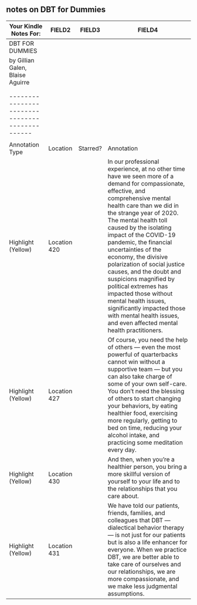 ## notes on DBT for Dummies

|Your Kindle Notes For:                        |FIELD2      |FIELD3  |FIELD4                                                                                                                                                                                                                                                                                                                                                                                                                                                                                                                                                                                         |
|----------------------------------------------|------------|--------|-----------------------------------------------------------------------------------------------------------------------------------------------------------------------------------------------------------------------------------------------------------------------------------------------------------------------------------------------------------------------------------------------------------------------------------------------------------------------------------------------------------------------------------------------------------------------------------------------|
|DBT FOR DUMMIES                               |            |        |                                                                                                                                                                                                                                                                                                                                                                                                                                                                                                                                                                                               |
|by Gillian Galen, Blaise Aguirre              |            |        |                                                                                                                                                                                                                                                                                                                                                                                                                                                                                                                                                                                               |
|                                              |            |        |                                                                                                                                                                                                                                                                                                                                                                                                                                                                                                                                                                                               |
|                                              |            |        |                                                                                                                                                                                                                                                                                                                                                                                                                                                                                                                                                                                               |
|----------------------------------------------|            |        |                                                                                                                                                                                                                                                                                                                                                                                                                                                                                                                                                                                               |
|                                              |            |        |                                                                                                                                                                                                                                                                                                                                                                                                                                                                                                                                                                                               |
|Annotation Type                               |Location    |Starred?|Annotation                                                                                                                                                                                                                                                                                                                                                                                                                                                                                                                                                                                     |
|Highlight (Yellow)                            |Location 420|        |In our professional experience, at no other time have we seen more of a demand for compassionate, effective, and comprehensive mental health care than we did in the strange year of 2020. The mental health toll caused by the isolating impact of the COVID-19 pandemic, the financial uncertainties of the economy, the divisive polarization of social justice causes, and the doubt and suspicions magnified by political extremes has impacted those without mental health issues, significantly impacted those with mental health issues, and even affected mental health practitioners.|
|Highlight (Yellow)                            |Location 427|        |Of course, you need the help of others — even the most powerful of quarterbacks cannot win without a supportive team — but you can also take charge of some of your own self-care. You don’t need the blessing of others to start changing your behaviors, by eating healthier food, exercising more regularly, getting to bed on time, reducing your alcohol intake, and practicing some meditation every day.                                                                                                                                                                                |
|Highlight (Yellow)                            |Location 430|        |And then, when you’re a healthier person, you bring a more skillful version of yourself to your life and to the relationships that you care about.                                                                                                                                                                                                                                                                                                                                                                                                                                             |
|Highlight (Yellow)                            |Location 431|        |We have told our patients, friends, families, and colleagues that DBT — dialectical behavior therapy — is not just for our patients but is also a life enhancer for everyone. When we practice DBT, we are better able to take care of ourselves and our relationships, we are more compassionate, and we make less judgmental assumptions.                                                                                                                                                                                                                                                    |
